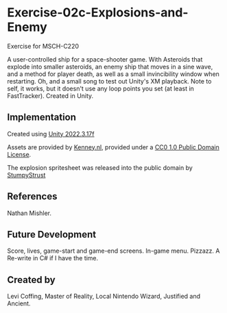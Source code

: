 # Exercise-02c-Explosions-and-Enemy

Exercise for MSCH-C220

A user-controlled ship for a space-shooter game. With Asteroids that explode into smaller asteroids, an enemy ship that moves in a sine wave, and a method for player death, as well as a small invincibility window when restarting. Oh, and a small song to test out Unity's XM playback. Note to self, it works, but it doesn't use any loop points you set (at least in FastTracker). Created in Unity.

## Implementation

Created using [Unity 2022.3.17f](https://unity.com)

Assets are provided by [Kenney.nl](https://kenney.nl/assets/space-shooter-extension), provided under a [CC0 1.0 Public Domain License](https://creativecommons.org/publicdomain/zero/1.0/).

The explosion spritesheet was released into the public domain by [StumpyStrust](https://opengameart.org/content/explosion-sheet)

## References
Nathan Mishler.

## Future Development
Score, lives, game-start and game-end screens. In-game menu. Pizzazz. A Re-write in C# if I have the time.

## Created by
Levi Coffing, Master of Reality, Local Nintendo Wizard, Justified and Ancient.
